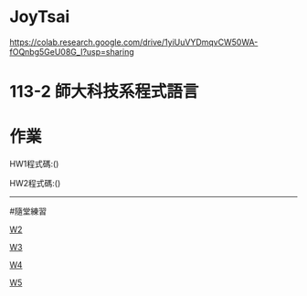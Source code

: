 # JoyTsai
https://colab.research.google.com/drive/1yiUuVYDmqvCW50WA-fOQnbg5GeU08G_I?usp=sharing

# 113-2 師大科技系程式語言

# 作業

HW1程式碼:()

HW2程式碼:()

--- 
#隨堂練習

[W2](https://colab.research.google.com/drive/1eqRKDhc5UsssR0fnT3E-NDUs5QCqr8pT#scrollTo=uYKQAgcB0C9J)

[W3](https://colab.research.google.com/drive/1VsoM5tqSBpiRUTwZJ_UFb5iOxB06cJ2P#scrollTo=EOCl4WFJTKy2) 

[W4](https://colab.research.google.com/drive/1ZJl41yNogObRth5k5vE1ViJsS-BoxqUM#scrollTo=V_oQW7xFiwt3) 

[W5](https://colab.research.google.com/drive/1ijhoHDWcOapMx-Ipm_Hvwtk1M2GkiFSP#scrollTo=tKMUidAyVoW2) 


